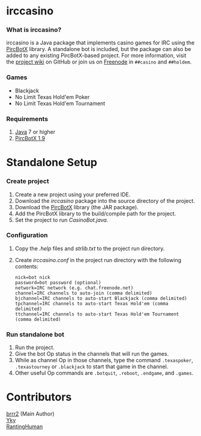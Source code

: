 irccasino
=========
### What is irccasino? ###
irccasino is a Java package that implements casino games for IRC using the [PircBotX][1] library. A standalone bot is included, but the package can also be added to any existing PircBotX-based project. For more information, visit the [project wiki][4] on GitHub or join us on [Freenode][5] in `##casino` and `##holdem`.

### Games ###
* Blackjack
* No Limit Texas Hold'em Poker
* No Limit Texas Hold'em Tournament

### Requirements ###
1. [Java][2] 7 or higher
2. [PircBotX 1.9][3]

Standalone Setup
================
### Create project ###
1. Create a new project using your preferred IDE.
2. Download the *irccasino* package into the source directory of the project.
3. Download the [PircBotX][3] library (the JAR package). 
4. Add the PircBotX library to the build/compile path for the project.
5. Set the project to run *CasinoBot.java*.

### Configuration ###
1.  Copy the *.help* files and *strlib.txt* to the project run directory.
2.  Create *irccasino.conf* in the project run directory with the following contents:

        nick=bot nick
        password=bot password (optional)
        network=IRC network (e.g. chat.freenode.net)
        channel=IRC channels to auto-join (comma delimited)
        bjchannel=IRC channels to auto-start Blackjack (comma delimited)
        tpchannel=IRC channels to auto-start Texas Hold'em (comma delimited)
        ttchannel=IRC channels to auto-start Texas Hold'em Tournament (comma delimited)
                
### Run standalone bot ###
1. Run the project.
2. Give the bot Op status in the channels that will run the games.
3. While as channel Op in those channels, type the command `.texaspoker`, `.texastourney` or `.blackjack` to start that game in the channel.
4. Other useful Op commands are `.botquit`, `.reboot`, `.endgame`, and `.games`.

Contributors
============
[brrr2][6] (Main Author)  
[Yky][7]  
[RantingHuman][8]

[1]: http://code.google.com/p/pircbotx/ "PircBotX"
[2]: http://www.oracle.com/technetwork/java/javase/downloads/index.html "Java SE"
[3]: http://repo1.maven.org/maven2/org/pircbotx/pircbotx/1.9/pircbotx-1.9.jar "pircbotx-1.9"
[4]: https://github.com/brrr2/irccasino/wiki "Wiki"
[5]: https://webchat.freenode.net/?channels=##casino,##holdem "Freenode"
[6]: https://github.com/brrr2 "brrr2"
[7]: https://github.com/Yky "Yky"
[8]: https://github.com/RantingHuman "RantingHuman"